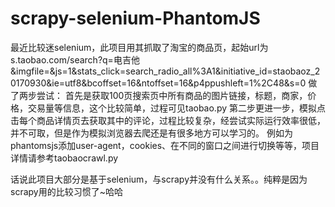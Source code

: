 # scrapy-selenium-PhantomJS
最近比较迷selenium，此项目用其抓取了淘宝的商品页，起始url为s.taobao.com/search?q=电吉他&imgfile=&js=1&stats_click=search_radio_all%3A1&initiative_id=staobaoz_20170930&ie=utf8&bcoffset=16&ntoffset=16&p4ppushleft=1%2C48&s=0
做了两步尝试：
首先是获取100页搜索页中所有商品的图片链接，标题，商家，价格，交易量等信息，这个比较简单，过程可见taobao.py
第二步更进一步，模拟点击每个商品详情页去获取其中的评论，过程比较复杂，经尝试实际运行效率很低，并不可取，但是作为模拟浏览器去爬还是有很多地方可以学习的。
例如为phantomsjs添加user-agent，cookies、在不同的窗口之间进行切换等等，项目详情请参考taobaocrawl.py

话说此项目大部分是基于selenium，与scrapy并没有什么关系。。纯粹是因为scrapy用的比较习惯了~哈哈
